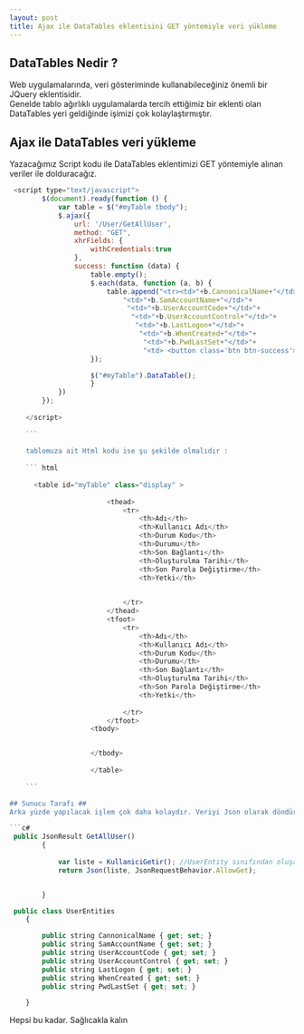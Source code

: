 ```yaml
---
layout: post
title: Ajax ile DataTables eklentisini GET yöntemiyle veri yükleme
---  
```

## DataTables Nedir ? ##
Web uygulamalarında, veri gösteriminde kullanabileceğiniz  önemli bir JQuery eklentisidir.  
Genelde tablo ağırlıklı uygulamalarda tercih ettiğimiz bir eklenti olan DataTables yeri geldiğinde işimizi çok kolaylaştırmıştır.  
## Ajax ile DataTables veri yükleme ##
Yazacağımız Script kodu ile DataTables eklentimizi GET yöntemiyle alınan veriler ile dolduracağız.  

```javascript 
 <script type="text/javascript">
        $(document).ready(function () {
            var table = $("#myTable tbody");
            $.ajax({
                url: '/User/GetAllUser',
                method: "GET",
                xhrFields: {
                    withCredentials:true
                },
                success: function (data) {
                    table.empty();
                    $.each(data, function (a, b) {
                        table.append("<tr><td>"+b.CannonicalName+"</td>"+
                            "<td>"+b.SamAccountName+"</td>"+
                             "<td>"+b.UserAccountCode+"</td>"+
                              "<td>"+b.UserAccountControl+"</td>"+
                               "<td>"+b.LastLogon+"</td>"+
                                "<td>"+b.WhenCreated+"</td>"+
                                 "<td>"+b.PwdLastSet+"</td>"+
                                 "<td> <button class='btn btn-success'>Yetki</button></td></tr>");
                    });

                    $("#myTable").DataTable();
                    }
            })
        });
                          
    </script>
    
    ```
    
    tablomuza ait Html kodu ise şu şekilde olmalıdır :  
    
    ``` html 
    
      <table id="myTable" class="display" >
                   
                        <thead>
                            <tr>
                                <th>Adı</th>
                                <th>Kullanıcı Adı</th>
                                <th>Durum Kodu</th>
                                <th>Durumu</th>
                                <th>Son Bağlantı</th>
                                <th>Oluşturulma Tarihi</th>
                                <th>Son Parola Değiştirme</th>
                                <th>Yetki</th>
                              

                            </tr>
                        </thead>
                        <tfoot>
                            <tr>
                                <th>Adı</th>
                                <th>Kullanıcı Adı</th>
                                <th>Durum Kodu</th>
                                <th>Durumu</th>
                                <th>Son Bağlantı</th>
                                <th>Oluşturulma Tarihi</th>
                                <th>Son Parola Değiştirme</th>
                                <th>Yetki</th>
                               
                            </tr>
                        </tfoot>
                    <tbody>


                    </tbody>
                      
                    </table>
    
    ```

## Sunucu Tarafı ##
Arka yüzde yapılacak işlem çok daha kolaydır. Veriyi Json olarak döndürecek bir method yazmak yeterli olacaktır.  

```c#
 public JsonResult GetAllUser()
        {
            
            var liste = KullaniciGetir(); //UserEntity sınıfından oluşan verilerin listesini döndüren method
            return Json(liste, JsonRequestBehavior.AllowGet);


        }

 public class UserEntities
    {

        public string CannonicalName { get; set; }
        public string SamAccountName { get; set; }
        public string UserAccountCode { get; set; }
        public string UserAccountControl { get; set; }
        public string LastLogon { get; set; }
        public string WhenCreated { get; set; }
        public string PwdLastSet { get; set; }

    }

```

 

 Hepsi bu kadar. Sağlıcakla kalın 




